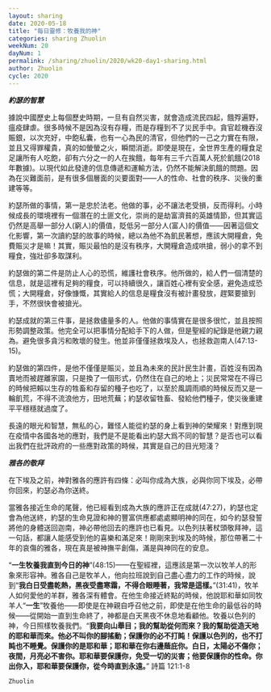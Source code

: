 ```yaml
---
layout: sharing
date: 2020-05-18
title: "每日靈修：牧養我的神"
categories: sharing Zhuolin
weekNum: 20
dayNum: 1
permalink: /sharing/zhuolin/2020/wk20-day1-sharing.html
author: Zhuolin
cycle: 2020
---
```


***約瑟的智慧***  

據說中國歷史上每個歷史時期，一旦有自然災害，就會造成流民四起，餓殍遍野，瘟疫肆虐。很多時候不是因為沒有存糧，而是存糧到不了災民手中。貪官趁機吞沒賑銀，以次充好，中飽私囊，也有一心為民的清官，但他們的一己之力實在有限，並且又得罪權貴，真的如螢螢之火，瞬間消逝。即使是現在，全世界生產的糧食足足讓所有人吃飽，卻有六分之一的人在挨餓，每年有三千六百萬人死於飢餓(2018年數據)。以現代如此發達的信息傳遞和運輸方法，仍然不能解決飢餓的問題。因為在災難面前，是有很多個層面的災要面對——人的性命、社會的秩序、災後的重建等等。  

約瑟所做的事情，第一是忠於法老。他做的事，必不讓法老受損，反而得利。小時候成長的環境裡有一個潛在的土匪文化，崇尚的是劫富濟貧的英雄情節，但其實這仍然是高舉一部分人(窮人)的價值，貶低另一部分人(富人)的價值——因著這個文化影響，第一次讀約瑟的故事的時候，總以為他不為飢民著想，應該大開糧倉，免費賑災才是嘛！其實，賑災最怕的是沒有秩序，大開糧倉造成哄搶，弱小的拿不到糧食，強壯卻多取謀利。  

約瑟做的第二件是防止人心的恐慌，維護社會秩序。他所做的，給人們一個清楚的信息，就是這裡有足夠的糧食，可以持續很久，讓百姓心裡有安全感，避免造成恐慌；大開糧倉，好像慷慨，其實給人的信息是糧食沒有被計畫發放，趕緊要搶到手，不然很快會被搶光。  

約瑟成就的第三件事，是拯救儘量多的人。他做的事情實在是很多很忙，並且按照形勢調整政策。他完全可以把事情分配給手下的人做，但是聖經的紀錄是他親力親為。避免很多貪污和敗壞的發生。他並非僅僅拯救埃及人，也拯救迦南人(47:13-15)。  

約瑟做的第四件，是他不僅僅是賑災，並且為未來的民計民生計畫，百姓沒有因為賣地而被趕離家園，只是換了一個形式，仍然住在自己的地上；災民常常在不得已的時候把賴以生存的牲畜和存留的種子也吃了，以至於風調雨順的時候反而又是一輪飢荒，不得不流浪他方，田地荒蕪；約瑟收留牲畜、發給他們種子，使災後重建平平穩穩就過度了。  

長遠的眼光和智慧，無私的心，難怪人能從約瑟的身上看到神的榮耀來！對應到現在疫情中各國各地的應對，我們是不是能看出約瑟大爲不同的智慧？是否也可以看出我們在批評政府的一些應對政策的時候，其實是自己的目光短淺？  

***雅各的敬拜***  

在下埃及之前，神對雅各的應許有四條：必叫你成為大族，必與你同下埃及，必帶你回來，約瑟必為你送終。  

當雅各接近生命的尾聲，他已經看到成為大族的應許正在成就(47:27)，約瑟也定會為他送終，約瑟的生命見證和神的豐富供應都處處顯明神的同在，如今約瑟發誓將他的身體送回迦南，神必帶他回去的應許也已看見。以色列扶著杖頭敬拜神，這一句話，都讓人能感受到他的喜樂和滿足來！剛剛來到埃及的時候，那位帶著二十年的哀傷的雅各，現在真是被神撫平創傷，滿是與神同在的安息。  

“**一生牧養我直到今日的神**”(48:15)——在聖經裡，這應該是第一次以牧羊人的形象來形容神。雅各自己是牧羊人，他向拉班說到自己盡心盡力的工作的時候，說到“**我白日受盡乾熱，黑夜受盡寒霜，不得合眼睡著，我常是這樣。**”(31:41)，牧羊人如何愛他的羊群，雅各深有體會。在他生命接近終點的時候，他說耶和華如同牧羊人“**一生**”牧養他——即使是在神親自呼召他之前，即使是在他生命的最低谷的時候——從開始一直到生命終了，神都是白天黑夜不休息地看顧他。牧養以色列的神，今日照樣牧養我們。“**我要向山舉目；我的幫助從何而來？我的幫助從造天地的耶和華而來。他必不叫你的腳搖動；保護你的必不打盹！保護以色列的，也不打盹也不睡覺。保護你的是耶和華；耶和華在你右邊蔭庇你。白日，太陽必不傷你；夜間，月亮必不害你。耶和華要保護你，免受一切的災害；他要保護你的性命。你出你入，耶和華要保護你，從今時直到永遠。**” 詩篇 121:1-8  

`Zhuolin`  
